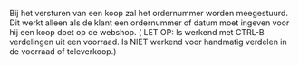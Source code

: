 Bij het versturen van een koop zal het ordernummer worden meegestuurd. Dit werkt alleen als de klant een ordernummer of datum moet ingeven voor hij een koop doet op de webshop. ( LET OP: Is werkend met CTRL-B verdelingen uit een voorraad. Is NIET werkend voor handmatig verdelen in de voorraad of televerkoop.)